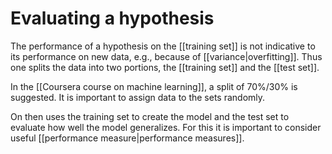 # Evaluating a hypothesis

The performance of a hypothesis on the [[training set]] is not indicative to its performance on new data, e.g., because of [[variance|overfitting]]. Thus one splits the data into two portions, the [[training set]] and the [[test set]]. 

In the [[Coursera course on machine learning]], a split of 70%/30% is suggested. It is important to assign data to the sets randomly.

On then uses the training set to create the model and the test set to evaluate how well the model generalizes. For this it is important to consider useful [[performance measure|performance measures]].